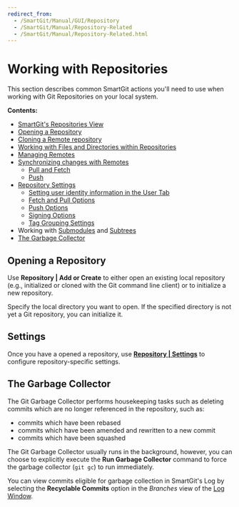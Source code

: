 ```yaml
---
redirect_from:
  - /SmartGit/Manual/GUI/Repository
  - /SmartGit/Manual/Repository-Related
  - /SmartGit/Manual/Repository-Related.html
---
```


# Working with Repositories

This section describes common SmartGit actions you'll need to use when working with Git Repositories on your local system.

**Contents:**

- [SmartGit's Repositories View](../Repositories-View.md)
- [Opening a Repository](#opening-a-repository)
- [Cloning a Remote repository](Clone.md)
- [Working with Files and Directories within Repositories](Repositories-Directories-and-Files.md)
- [Managing Remotes](Managing-Remotes.md)
- [Synchronizing changes with Remotes](Synchronizing-with-Remote-Repositories.md)
    - [Pull and Fetch](Synchronizing-with-Remote-Repositories.md#pull)
    - [Push](Synchronizing-with-Remote-Repositories.md#push)
- [Repository Settings](Repository-Settings.md)
    - [Setting user identity information in the User Tab](Repository-Settings.md#user-tab)
    - [Fetch and Pull Options](Repository-Settings.md#fetch-and-pull-tab)
    - [Push Options](Repository-Settings.md#push)
    - [Signing Options](Repository-Settings.md#signing-tab)
    - [Tag Grouping Settings](Repository-Settings.md#tag-grouping)
- Working with [Submodules](Submodules.md) and [Subtrees](Subtrees.md)
- [The Garbage Collector](#the-garbage-collector)

## Opening a Repository

Use **Repository \| Add or Create** to either open an existing local repository (e.g., initialized or cloned with the Git command line client) or to initialize a new repository.

Specify the local directory you want to open. If the specified directory is not yet a Git repository, you can initialize it.

## Settings

Once you have a opened a repository, use [**Repository \| Settings**](Repository-Settings.md) to configure repository-specific settings.

## The Garbage Collector

The Git Garbage Collector performs housekeeping tasks such as deleting commits which are no longer referenced in the repository, such as:

- commits which have been rebased
- commits which have been amended and rewritten to a new commit
- commits which have been squashed

The Git Garbage Collector usually runs in the background, however, you can choose to explicitly execute the **Run Garbage Collector** command to force the garbage collector (`git gc`) to run immediately.

You can view commits eligible for garbage collection in SmartGit's Log by selecting the **Recyclable Commits** option in the *Branches* view of the [Log Window](../Log-Window.md).

